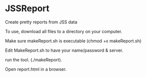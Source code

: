 # JSSReport
Create pretty reports from JSS data

To use, download all files to a directory on your computer. 

Make sure makeReport.sh is executable (chmod +x makeReport.sh)

Edit MakeReport.sh to have your name/password & server.

run the tool.  (./makeReport).

Open report.html in a browser.
